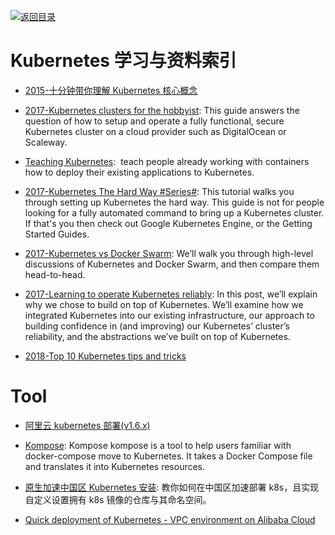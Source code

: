 [![返回目录](https://parg.co/UGo)](https://github.com/wxyyxc1992/Awesome-Reference) 


# Kubernetes 学习与资料索引

* [2015-十分钟带你理解 Kubernetes 核心概念](http://www.dockone.io/article/932)

* [2017-Kubernetes clusters for the hobbyist](https://github.com/hobby-kube/guide#cluster-size): This guide answers the question of how to setup and operate a fully functional, secure Kubernetes cluster on a cloud provider such as DigitalOcean or Scaleway.

* [Teaching Kubernetes](http://blog.slashdeploy.com/2017/02/19/teaching-kubernetes/):  teach people already working with containers how to deploy their existing applications to Kubernetes.

* [2017-Kubernetes The Hard Way #Series#](https://github.com/kelseyhightower/kubernetes-the-hard-way): This tutorial walks you through setting up Kubernetes the hard way. This guide is not for people looking for a fully automated command to bring up a Kubernetes cluster. If that's you then check out Google Kubernetes Engine, or the Getting Started Guides.

* [2017-Kubernetes vs Docker Swarm](https://platform9.com/blog/kubernetes-docker-swarm-compared/): We’ll walk you through high-level discussions of Kubernetes and Docker Swarm, and then compare them head-to-head.

- [2017-Learning to operate Kubernetes reliably](https://stripe.com/blog/operating-kubernetes): In this post, we’ll explain why we chose to build on top of Kubernetes. We’ll examine how we integrated Kubernetes into our existing infrastructure, our approach to building confidence in (and improving) our Kubernetes’ cluster’s reliability, and the abstractions we’ve built on top of Kubernetes.

- [2018-Top 10 Kubernetes tips and tricks](https://hackernoon.com/top-10-kubernetes-tips-and-tricks-27528c2d0222?source=linkShare-fe48c4221a4c-1516862034)

# Tool

* [阿里云 kubernetes 部署(v1.6.x)](http://www.jianshu.com/p/02dc13d2f651)

* [Kompose](http://kompose.io/index): Kompose kompose is a tool to help users familiar with docker-compose move to Kubernetes. It takes a Docker Compose file and translates it into Kubernetes resources.

- [原生加速中国区 Kubernetes 安装](https://www.cnrancher.com/kubernetes-installation/): 教你如何在中国区加速部署 k8s，且实现自定义设置拥有 k8s 镜像的仓库与其命名空间。

- [Quick deployment of Kubernetes - VPC environment on Alibaba Cloud ](https://www.alibabacloud.com/forum/read-830)
